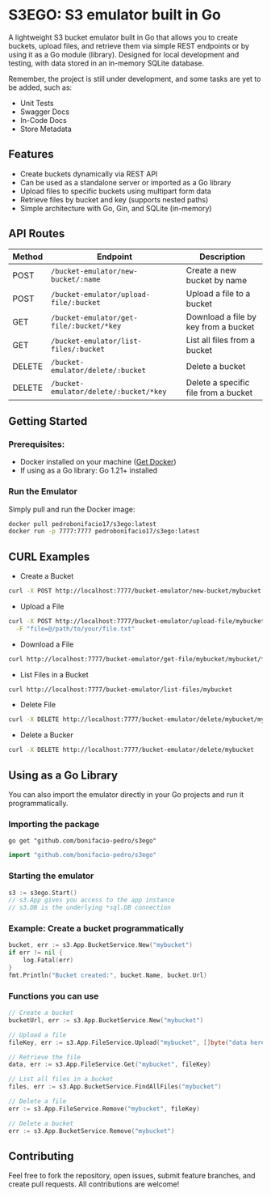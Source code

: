 # S3EGO: S3 emulator built in Go
A lightweight S3 bucket emulator built in Go that allows you to create buckets, upload files, and retrieve them via simple REST endpoints or by using it as a Go module (library). Designed for local development and testing, with data stored in an in-memory SQLite database.

Remember, the project is still under development, and some tasks are yet to be added, such as:

- Unit Tests
- Swagger Docs
- In-Code Docs
- Store Metadata

## Features
- Create buckets dynamically via REST API
- Can be used as a standalone server or imported as a Go library
- Upload files to specific buckets using multipart form data
- Retrieve files by bucket and key (supports nested paths)
- Simple architecture with Go, Gin, and SQLite (in-memory)

## API Routes

| Method | Endpoint                                 | Description                          |
| ------ | ---------------------------------------- | ------------------------------------ |
| POST   | `/bucket-emulator/new-bucket/:name`      | Create a new bucket by name          |
| POST   | `/bucket-emulator/upload-file/:bucket`   | Upload a file to a bucket            |
| GET    | `/bucket-emulator/get-file/:bucket/*key` | Download a file by key from a bucket |
| GET    | `/bucket-emulator/list-files/:bucket`    | List all files from a bucket         |
| DELETE | `/bucket-emulator/delete/:bucket`        | Delete a bucket                      |
| DELETE | `/bucket-emulator/delete/:bucket/*key`   | Delete a specific file from a bucket |

## Getting Started
### Prerequisites:
- Docker installed on your machine ([Get Docker](https://docs.docker.com/get-docker/)) 
- If using as a Go library: Go 1.21+ installed

### Run the Emulator

Simply pull and run the Docker image:

```bash
docker pull pedrobonifacio17/s3ego:latest
docker run -p 7777:7777 pedrobonifacio17/s3ego:latest
```

## CURL Examples

- Create a Bucket
```sh
curl -X POST http://localhost:7777/bucket-emulator/new-bucket/mybucket
```
- Upload a File
```sh
curl -X POST http://localhost:7777/bucket-emulator/upload-file/mybucket \
  -F "file=@/path/to/your/file.txt"
```
- Download a File
```sh
curl http://localhost:7777/bucket-emulator/get-file/mybucket/mybucket/file.txt --output downloaded_file.txt
```
- List Files in a Bucket
```sh
curl http://localhost:7777/bucket-emulator/list-files/mybucket
```
- Delete File
```sh
curl -X DELETE http://localhost:7777/bucket-emulator/delete/mybucket/mybucket/file.txt
```
- Delete a Bucker
```sh
curl -X DELETE http://localhost:7777/bucket-emulator/delete/mybucket
```

## Using as a Go Library
You can also import the emulator directly in your Go projects and run it programmatically.

### Importing the package
```shell
go get "github.com/bonifacio-pedro/s3ego"
```
```go
import "github.com/bonifacio-pedro/s3ego"
```

### Starting the emulator
```go
s3 := s3ego.Start()
// s3.App gives you access to the app instance
// s3.DB is the underlying *sql.DB connection
```

### Example: Create a bucket programmatically
```go
bucket, err := s3.App.BucketService.New("mybucket")
if err != nil {
    log.Fatal(err)
}
fmt.Println("Bucket created:", bucket.Name, bucket.Url)
```

### Functions you can use
```go
// Create a bucket
bucketUrl, err := s3.App.BucketService.New("mybucket")

// Upload a file
fileKey, err := s3.App.FileService.Upload("mybucket", []byte("data here"), "file.txt")

// Retrieve the file
data, err := s3.App.FileService.Get("mybucket", fileKey)

// List all files in a bucket
files, err := s3.App.BucketService.FindAllFiles("mybucket")

// Delete a file
err := s3.App.FileService.Remove("mybucket", fileKey)

// Delete a bucket
err := s3.App.BucketService.Remove("mybucket")
```

## Contributing
Feel free to fork the repository, open issues, submit feature branches, and create pull requests. All contributions are welcome!


